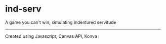 # ind-serv
A game you can't win, simulating indentured servitude

---
Created using Javascript, Canvas API, Konva
